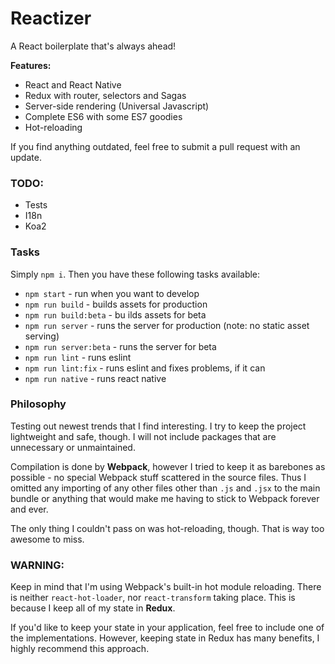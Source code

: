# Reactizer

A React boilerplate that's always ahead!

**Features:**

* React and React Native
* Redux with router, selectors and Sagas
* Server-side rendering (Universal Javascript)
* Complete ES6 with some ES7 goodies
* Hot-reloading

If you find anything outdated, feel free to submit a pull request with an update.

### TODO:

* Tests
* I18n
* Koa2

### Tasks

Simply `npm i`. Then you have these following tasks available:

* `npm start` - run when you want to develop
* `npm run build` - builds assets for production
* `npm run build:beta` - bu ilds assets for beta
* `npm run server` - runs the server for production (note: no static asset serving)
* `npm run server:beta` - runs the server for beta
* `npm run lint` - runs eslint
* `npm run lint:fix` - runs eslint and fixes problems, if it can
* `npm run native` - runs react native

### Philosophy

Testing out newest trends that I find interesting. I try to keep the project lightweight and safe, though. I will not include packages that are unnecessary or unmaintained.

Compilation is done by **Webpack**, however I tried to keep it as barebones as possible - no special Webpack stuff scattered in the source files. Thus I omitted any importing of any other files other than `.js` and `.jsx` to the main bundle or anything that would make me having to stick to Webpack forever and ever.

The only thing I couldn't pass on was hot-reloading, though. That is way too awesome to miss.

### WARNING:

Keep in mind that I'm using Webpack's built-in hot module reloading. There is neither `react-hot-loader`, nor `react-transform` taking place. This is because I keep all of my state in **Redux**.

If you'd like to keep your state in your application, feel free to include one of the implementations. However, keeping state in Redux has many benefits, I highly recommend this approach.
